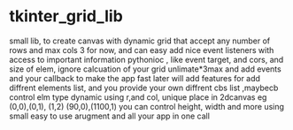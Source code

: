 # tkinter_grid_lib
small lib, to create canvas with dynamic grid that accept any number of rows and max cols 3 for now, and can easy add nice event listeners with access to important information pythonioc , like event target, and cors, and size of elem, ignore calcuation of your grid unlimate*3max and add events and your callback to make the app fast
later will add features for add diffrent elements list, and you provide your own diffrent cbs list
,maybecb control elm type dynamic using r,and col, unique place in 2dcanvas eg (0,0),(0,1), (1,2) (90,0),(1100,1)
you can control height, width and more using small easy to use arugment and all your app in one call
